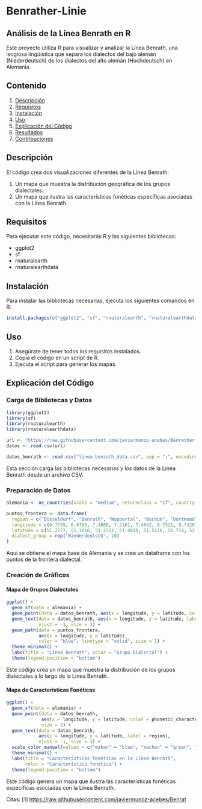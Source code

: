 # Benrather-Linie

## Análisis de la Línea Benrath en R

Este proyecto utiliza R para visualizar y analizar la Línea Benrath, una isoglosa lingüística que separa los dialectos del bajo alemán (Niederdeutsch) de los dialectos del alto alemán (Hochdeutsch) en Alemania.

## Contenido

1. [Descripción](#descripción)
2. [Requisitos](#requisitos)
3. [Instalación](#instalación)
4. [Uso](#uso)
5. [Explicación del Código](#explicación-del-código)
6. [Resultados](#resultados)
7. [Contribuciones](#contribuciones)

## Descripción

El código crea dos visualizaciones diferentes de la Línea Benrath:

1. Un mapa que muestra la distribución geográfica de los grupos dialectales.
2. Un mapa que ilustra las características fonéticas específicas asociadas con la Línea Benrath.

## Requisitos

Para ejecutar este código, necesitarás R y las siguientes bibliotecas:

- ggplot2
- sf
- rnaturalearth
- rnaturalearthdata

## Instalación

Para instalar las bibliotecas necesarias, ejecuta los siguientes comandos en R:

```r
install.packages(c("ggplot2", "sf", "rnaturalearth", "rnaturalearthdata"))
```

## Uso

1. Asegúrate de tener todos los requisitos instalados.
2. Copia el código en un script de R.
3. Ejecuta el script para generar los mapas.

## Explicación del Código

### Carga de Bibliotecas y Datos

```r
library(ggplot2)
library(sf)
library(rnaturalearth)
library(rnaturalearthdata)

url <- "https://raw.githubusercontent.com/javiermunoz-acebes/Benrather-Linie/main/linea_benrath_data.csv"
datos <- read.csv(url)

datos_benrath <- read.csv("linea_benrath_data.csv", sep = ";", encoding = "UTF-8")
```

Esta sección carga las bibliotecas necesarias y los datos de la Línea Benrath desde un archivo CSV.

### Preparación de Datos

```r
alemania <- ne_countries(scale = "medium", returnclass = "sf", country = "germany")

puntos_frontera <- data.frame(
  region = c("Düsseldorf", "Benrath", "Wuppertal", "Bochum", "Dortmund", "Paderborn", "Hannover", "Magdeburg", "Berlin", "Cottbus"), 
  longitude = c(6.7735, 6.8755, 7.1800, 7.2161, 7.4652, 8.7521, 9.7320, 11.6276, 13.4050, 14.3349),
  latitude = c(51.2277, 51.1616, 51.2562, 51.4818, 51.5136, 51.718, 52.3759, 52.1205, 52.5200, 51.7607),
  dialect_group = rep("Niederdeutsch", 10)
)
```

Aquí se obtiene el mapa base de Alemania y se crea un dataframe con los puntos de la frontera dialectal.

### Creación de Gráficos

#### Mapa de Grupos Dialectales

```r
ggplot() +
  geom_sf(data = alemania) +
  geom_point(data = datos_benrath, aes(x = longitude, y = latitude, color = dialect_group), size = 3) +
  geom_text(data = datos_benrath, aes(x = longitude, y = latitude, label = region),
            vjust = -1, size = 3) +
  geom_path(data = puntos_frontera, 
            aes(x = longitude, y = latitude), 
            color = "blue", linetype = "solid", size = 1) +
  theme_minimal() +
  labs(title = "Línea Benrath", color = "Grupo Dialectal") +
  theme(legend.position = "bottom")
```

Este código crea un mapa que muestra la distribución de los grupos dialectales a lo largo de la Línea Benrath.

#### Mapa de Características Fonéticas

```r
ggplot() +
  geom_sf(data = alemania) +
  geom_point(data = datos_benrath, 
             aes(x = longitude, y = latitude, color = phonetic_characteristic),
             size = 3) +
  geom_text(data = datos_benrath,
            aes(x = longitude, y = latitude, label = region),
            vjust = -1, size = 3) +
  scale_color_manual(values = c("maken" = "blue", "machen" = "green", "mache" = "green")) +
  theme_minimal() +
  labs(title = "Características fonéticas en la Línea Benrath",
       color = "Característica fonética") +
  theme(legend.position = "bottom")
```

Este código genera un mapa que ilustra las características fonéticas específicas asociadas con la Línea Benrath.

Citas:
[1] https://raw.githubusercontent.com/javiermunoz-acebes/Benrat
